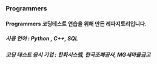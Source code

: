 ### Programmers
#### Programmers 코딩테스트 연습을 위해 만든 레파지토리입니다.
##### 사용 언어 : Python , C++, SQL
##### 코딩 테스트 응시 기업 : 한화시스템, 한국조폐공사, MG새마을금고
